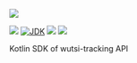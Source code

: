 [![](https://github.com/wutsi/wutsi-tracking-sdk-kotlin/actions/workflows/master.yml/badge.svg)](https://github.com/wutsi/wutsi-tracking-sdk-kotlin/actions/workflows/master.yml)

![](https://img.shields.io/github/v/tag/wutsi/wutsi-tracking-sdk-kotlin)
[![JDK](https://img.shields.io/badge/jdk-11-brightgreen.svg)](https://jdk.java.net/11/)
[![](https://img.shields.io/badge/maven-3.6-brightgreen.svg)](https://maven.apache.org/download.cgi)
![](https://img.shields.io/badge/language-kotlin-blue.svg)

Kotlin SDK of wutsi-tracking API

